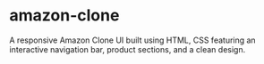 # amazon-clone
A responsive Amazon Clone UI built using HTML, CSS featuring an interactive navigation bar, product sections, and a clean design.
